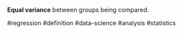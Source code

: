 **Equal variance** between groups being compared.

#regression #definition #data-science #analysis #statistics 